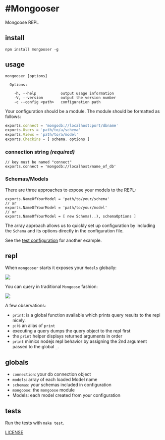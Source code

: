 #Mongooser
===============

Mongoose REPL

## install

```
npm install mongooser -g
```

## usage

```
mongooser [options]

  Options:

    -h, --help           output usage information
    -V, --version        output the version number
    -c --config <path>   configuration path
```

Your configuration should be a module. The module should be formatted as follows:

```js
exports.connect = 'mongodb://localhost:port/dbname'
exports.Users = 'path/to/a/schema'
exports.Views = 'path/to/a/model'
exports.Checkins = [ schema, options ]
```

### connection string _(required)_

```
// key must be named "connect"
exports.connect = 'mongodb://localhost/name_of_db'
```

### Schemas/Models

There are three approaches to expose your models to the REPL:

```
exports.NameOfYourModel = 'path/to/your/schema'
// or
exports.NameOfYourModel = 'path/to/your/model'
// or
exports.NameOfYourModel = [ new Schema(..), schemaOptions ]
```

The array approach allows us to quickly set up configuration by including the `Schema` and its options directly in the configuration file.

See the [test configuration]() for another example.

## repl

When `mongooser` starts it exposes your `Models` globally:

![](http://dl.dropbox.com/u/11198966/mongooser-startup.png)

You can query in traditional `Mongoose` fashion:

![](http://dl.dropbox.com/u/11198966/mongooser-query.png)

A few observations:

  - `print`: is a global function available which prints query results to the repl nicely.
  - `p`: is an alias of `print`
  - executing a query dumps the query object to the repl first
  - the `print` helper displays returned arguments in order
  - `print` mimics nodejs repl behavior by assigning the 2nd argument passed to the global `_`.

## globals

  - `connection`: your db connection object
  - `models`: array of each loaded Model name
  - `schemas`: your schemas included in configuration
  - `mongoose`: the `mongoose` module
  - Models: each model created from your configuration

## tests

Run the tests with `make test`.

[LICENSE](https://github.com/aheckmann/mongooser/blob/master/LICENSE)
